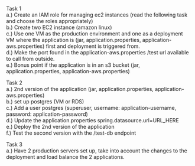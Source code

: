 

Task 1<br />
  a.) Create an IAM role for managing ec2 instances (read the following task and choose the roles appropriately)<br />
  b.) Create two EC2 instance (amazon linux)<br />
  c.) Use one VM as the production environment and one as a deployment VM where the application is (jar, application.properties, application-aws.properties) first and deployment is triggered from.<br />
  d.) Make the port found in the application-aws.properties /test url available to call from outside.<br />
  e.) Bonus point if the application is in an s3 bucket (jar, application.properties, application-aws.properties)<br />


Task 2<br />
  a.) 2nd version of the application (jar, application.properties, application-aws.properties) <br />
  b.) set up postgres (VM or RDS)<br />
  c.) Add a user postgres (superuser, username: application-username, password: application-password)<br />
  d.) Update the application.properties spring.datasource.url=URL_HERE<br />
  e.) Deploy the 2nd version of the application<br />
  f.) Test the second version with the /test-db endpoint<br />


Task 3<br />
  a.) Have 2 production servers set up, take into account the changes to the deployment and load balance the 2 applications.<br />



